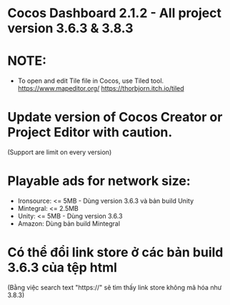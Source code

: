 # Cocos Dashboard 2.1.2 - All project version 3.6.3 & 3.8.3

# NOTE:
- To open and edit Tile file in Cocos, use Tiled tool.
https://www.mapeditor.org/
https://thorbjorn.itch.io/tiled

# Update version of Cocos Creator or Project Editor with caution.
(Support are limit on every version)

# Playable ads for network size:
- Ironsource:	<= 5MB - Dùng version 3.6.3 và bản build Unity
- Mintegral:	<= 2.5MB
- Unity:	<= 5MB - Dùng version 3.6.3
- Amazon:	Dùng bản build Mintegral

# Có thể đổi link store ở các bản build 3.6.3 của tệp html
(Bằng việc search text "https://" sẽ tìm thấy link store không mã hóa như 3.8.3)
